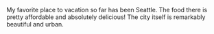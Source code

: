 My favorite place to vacation so far has been Seattle. The food there is pretty affordable and absolutely delicious! The city itself is remarkably beautiful and urban.
